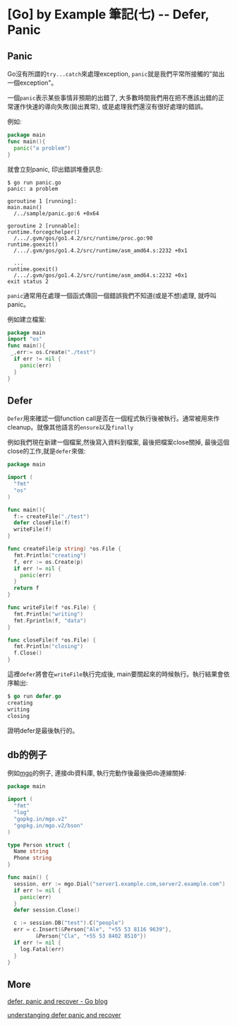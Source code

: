 # [Go] by Example 筆記(七) --  Defer, Panic

## Panic 

Go沒有所謂的`try...catch`來處理exception, `panic`就是我們平常所接觸的"拋出一個exception"。

一個`panic`表示某些事情非預期的出錯了, 大多數時間我們用在把不應該出錯的正常運作快速的導向失敗(拋出異常), 或是處理我們還沒有很好處理的錯誤。

例如: 

``` go
package main
func main(){
  panic("a problem")
}
```

就會立刻panic, 印出錯誤堆疊訊息: 

```
$ go run panic.go 
panic: a problem

goroutine 1 [running]:
main.main()
  /../sample/panic.go:6 +0x64

goroutine 2 [runnable]:
runtime.forcegchelper()
  /.../.gvm/gos/go1.4.2/src/runtime/proc.go:90
runtime.goexit()
  /.../.gvm/gos/go1.4.2/src/runtime/asm_amd64.s:2232 +0x1

  ...
runtime.goexit()
  /.../.gvm/gos/go1.4.2/src/runtime/asm_amd64.s:2232 +0x1
exit status 2
```

`panic`通常用在處理一個函式傳回一個錯誤我們不知道(或是不想)處理, 就呼叫panic。

例如建立檔案: 

``` go
package main
import "os"
func main(){
 _,err:= os.Create("./test")
  if err != nil {
    panic(err)
  }
}
```

## Defer

`Defer`用來確認一個function call是否在一個程式執行後被執行。通常被用來作cleanup。就像其他語言的`ensure`以及`finally`

例如我們現在新建一個檔案,然後寫入資料到檔案, 最後把檔案close關掉, 最後這個close的工作,就是`defer`來做:

``` go
package main

import (
  "fmt"
  "os"
)

func main(){
  f:= createFile("./test")
  defer closeFile(f)
  writeFile(f)
}

func createFile(p string) *os.File {
  fmt.Println("creating")
  f, err := os.Create(p)
  if err != nil {
    panic(err)
  }
  return f
}

func writeFile(f *os.File) {
  fmt.Println("writing")
  fmt.Fprintln(f, "data")
}

func closeFile(f *os.File) {
  fmt.Println("closing")
  f.Close()
}
```

這裡`defer`將會在`writeFile`執行完成後, main要關起來的時候執行。執行結果會依序輸出: 

``` go
$ go run defer.go
creating
writing
closing
```

證明defer是最後執行的。

## db的例子

例如[mgo](https://labix.org/mgo)的例子, 連接db資料庫, 執行完動作後最後把db連線關掉: 

``` go
package main

import (
  "fmt"
  "log"
  "gopkg.in/mgo.v2"
  "gopkg.in/mgo.v2/bson"
)

type Person struct {
  Name string
  Phone string
}

func main() {
  session, err := mgo.Dial("server1.example.com,server2.example.com")
  if err != nil {
    panic(err)
  }
  defer session.Close()

  c := session.DB("test").C("people")
  err = c.Insert(&Person{"Ale", "+55 53 8116 9639"},
         &Person{"Cla", "+55 53 8402 8510"})
  if err != nil {
    log.Fatal(err)
  }
}
```


## More 

[defer, panic and recover - Go blog](http://blog.golang.org/defer-panic-and-recover)

[understanging defer panic and recover](http://www.goinggo.net/2013/06/understanding-defer-panic-and-recover.html) 
